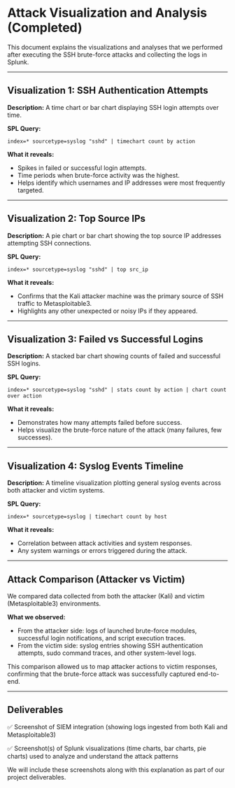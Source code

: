 # Attack Visualization and Analysis (Completed)

This document explains the visualizations and analyses that we performed after executing the SSH brute-force attacks and collecting the logs in Splunk.

---

## Visualization 1: SSH Authentication Attempts

**Description:**
A time chart or bar chart displaying SSH login attempts over time.

**SPL Query:**

```spl
index=* sourcetype=syslog "sshd" | timechart count by action
```

**What it reveals:**

* Spikes in failed or successful login attempts.
* Time periods when brute-force activity was the highest.
* Helps identify which usernames and IP addresses were most frequently targeted.

---

## Visualization 2: Top Source IPs

**Description:**
A pie chart or bar chart showing the top source IP addresses attempting SSH connections.

**SPL Query:**

```spl
index=* sourcetype=syslog "sshd" | top src_ip
```

**What it reveals:**

* Confirms that the Kali attacker machine was the primary source of SSH traffic to Metasploitable3.
* Highlights any other unexpected or noisy IPs if they appeared.

---

## Visualization 3: Failed vs Successful Logins

**Description:**
A stacked bar chart showing counts of failed and successful SSH logins.

**SPL Query:**

```spl
index=* sourcetype=syslog "sshd" | stats count by action | chart count over action
```

**What it reveals:**

* Demonstrates how many attempts failed before success.
* Helps visualize the brute-force nature of the attack (many failures, few successes).

---

## Visualization 4: Syslog Events Timeline

**Description:**
A timeline visualization plotting general syslog events across both attacker and victim systems.

**SPL Query:**

```spl
index=* sourcetype=syslog | timechart count by host
```

**What it reveals:**

* Correlation between attack activities and system responses.
* Any system warnings or errors triggered during the attack.

---

## Attack Comparison (Attacker vs Victim)

We compared data collected from both the attacker (Kali) and victim (Metasploitable3) environments.

**What we observed:**

* From the attacker side: logs of launched brute-force modules, successful login notifications, and script execution traces.
* From the victim side: syslog entries showing SSH authentication attempts, sudo command traces, and other system-level logs.

This comparison allowed us to map attacker actions to victim responses, confirming that the brute-force attack was successfully captured end-to-end.

---

## Deliverables

✅ Screenshot of SIEM integration (showing logs ingested from both Kali and Metasploitable3)

✅ Screenshot(s) of Splunk visualizations (time charts, bar charts, pie charts) used to analyze and understand the attack patterns

We will include these screenshots along with this explanation as part of our project deliverables.

